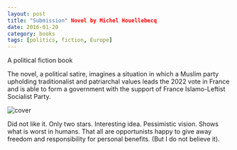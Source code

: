 ```yaml
---
layout: post
title: "Submission" Novel by Michel Houellebecq
date: 2016-01-20
category: books
tags: [politics, fiction, Europe]
---
```


A political fiction book

The novel, a political satire, imagines a situation in which a Muslim party
upholding traditionalist and patriarchal values leads the 2022 vote in France
and is able to form a government with the support of France Islamo-Leftist
Socialist Party.

![cover](https://upload.wikimedia.org/wikipedia/en/3/38/Soumission_cover.jpg)

Did not like it. Only two stars. Interesting idea. Pessimistic vision. Shows
what is worst in humans. That all are opportunists happy to give away freedom
and responsibility for personal benefits. (But I do not believe it).

